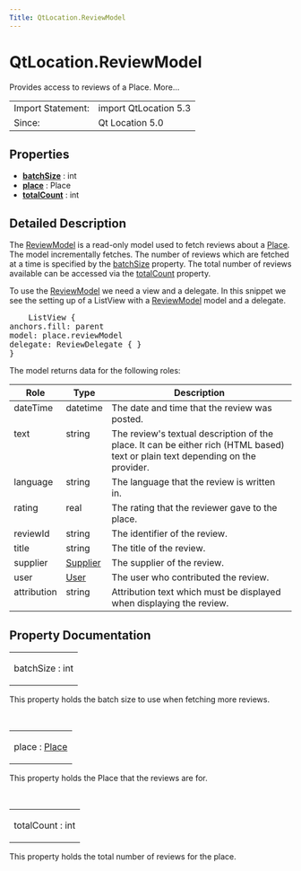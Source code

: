 ```yaml
---
Title: QtLocation.ReviewModel
---
```


# QtLocation.ReviewModel

<span class="subtitle"></span>
<!-- $$$ReviewModel-brief -->
<p>Provides access to reviews of a Place. More...</p>
<!-- @@@ReviewModel -->
<table class="alignedsummary">
<tr><td class="memItemLeft rightAlign topAlign"> Import Statement:</td><td class="memItemRight bottomAlign"> import QtLocation 5.3</td></tr><tr><td class="memItemLeft rightAlign topAlign"> Since:</td><td class="memItemRight bottomAlign">  Qt Location 5.0</td></tr></table><ul>
</ul>
<h2 id="properties">Properties</h2>
<ul>
<li class="fn"><b><b><a href="#batchSize-prop">batchSize</a></b></b> : int</li>
<li class="fn"><b><b><a href="#place-prop">place</a></b></b> : Place</li>
<li class="fn"><b><b><a href="#totalCount-prop">totalCount</a></b></b> : int</li>
</ul>
<!-- $$$ReviewModel-description -->
<h2 id="details">Detailed Description</h2>
</p>
<p>The <a href="index.html">ReviewModel</a> is a read-only model used to fetch reviews about a <a href="QtLocation.location-cpp-qml.md#place">Place</a>. The model incrementally fetches. The number of reviews which are fetched at a time is specified by the <a href="#batchSize-prop">batchSize</a> property. The total number of reviews available can be accessed via the <a href="#totalCount-prop">totalCount</a> property.</p>
<p>To use the <a href="index.html">ReviewModel</a> we need a view and a delegate. In this snippet we see the setting up of a ListView with a <a href="index.html">ReviewModel</a> model and a delegate.</p>
<pre class="qml">    <span class="type">ListView</span> {
<span class="name">anchors</span>.fill: <span class="name">parent</span>
<span class="name">model</span>: <span class="name">place</span>.<span class="name">reviewModel</span>
<span class="name">delegate</span>: <span class="name">ReviewDelegate</span> { }
}</pre>
<p>The model returns data for the following roles:</p>
<table class="generic">
<thead><tr class="qt-style"><th >Role</th><th >Type</th><th >Description</th></tr></thead>
<tr valign="top"><td >dateTime</td><td >datetime</td><td >The date and time that the review was posted.</td></tr>
<tr valign="top"><td >text</td><td >string</td><td >The review's textual description of the place. It can be either rich (HTML based) text or plain text depending on the provider.</td></tr>
<tr valign="top"><td >language</td><td >string</td><td >The language that the review is written in.</td></tr>
<tr valign="top"><td >rating</td><td >real</td><td >The rating that the reviewer gave to the place.</td></tr>
<tr valign="top"><td >reviewId</td><td >string</td><td >The identifier of the review.</td></tr>
<tr valign="top"><td >title</td><td >string</td><td >The title of the review.</td></tr>
<tr valign="top"><td >supplier</td><td ><a href="QtLocation.Supplier.md">Supplier</a></td><td >The supplier of the review.</td></tr>
<tr valign="top"><td >user</td><td ><a href="QtLocation.User.md">User</a></td><td >The user who contributed the review.</td></tr>
<tr valign="top"><td >attribution</td><td >string</td><td >Attribution text which must be displayed when displaying the review.</td></tr>
</table>
<!-- @@@ReviewModel -->
<h2>Property Documentation</h2>
<!-- $$$batchSize -->
<table class="qmlname"><tr valign="top" id="batchSize-prop"><td class="tblQmlPropNode"><p><span class="name">batchSize</span> : <span class="type">int</span></p></td></tr></table><p>This property holds the batch size to use when fetching more reviews.</p>
<!-- @@@batchSize -->
<br/>
<!-- $$$place -->
<table class="qmlname"><tr valign="top" id="place-prop"><td class="tblQmlPropNode"><p><span class="name">place</span> : <span class="type"><a href="QtLocation.Place.md">Place</a></span></p></td></tr></table><p>This property holds the Place that the reviews are for.</p>
<!-- @@@place -->
<br/>
<!-- $$$totalCount -->
<table class="qmlname"><tr valign="top" id="totalCount-prop"><td class="tblQmlPropNode"><p><span class="name">totalCount</span> : <span class="type">int</span></p></td></tr></table><p>This property holds the total number of reviews for the place.</p>
<!-- @@@totalCount -->
<br/>
